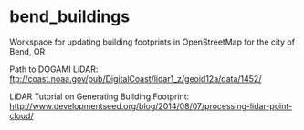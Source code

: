 # bend_buildings
Workspace for updating building footprints in OpenStreetMap for the city of Bend, OR

Path to DOGAMI LiDAR:  ftp://coast.noaa.gov/pub/DigitalCoast/lidar1_z/geoid12a/data/1452/

LiDAR Tutorial on Generating Building Footprint: http://www.developmentseed.org/blog/2014/08/07/processing-lidar-point-cloud/
